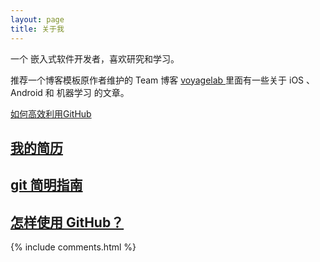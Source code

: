 ```yaml
---
layout: page
title: 关于我 
---
```


一个 嵌入式软件开发者，喜欢研究和学习。
<p>

推荐一个博客模板原作者维护的 Team 博客
<a target="_blank" href="http://talkingdata.me/"> voyagelab </a>
里面有一些关于 iOS 、Android 和 机器学习 的文章。



<p> 

<p>   
<a href="http://www.yangzhiping.com/tech/github.html">如何高效利用GitHub</a>

<p>
<p>
<p>
<p>
<h2><a href="/resume/zhangqunweiMAIN.html">我的简历</a></h2>
<p>
<p>
<p>
<p>
<h2><a href="http://rogerdudler.github.io/git-guide/index.zh.html">git 简明指南</a></h2>
<p>
<p>
<p>
<p>
<h2><a href="https://www.zhihu.com/question/20070065">怎样使用 GitHub？</a></h2>



{% include comments.html %}

